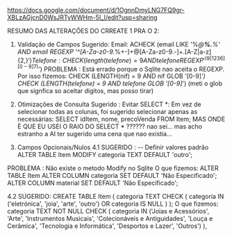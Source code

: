 https://docs.google.com/document/d/1OgnnDmyLNG7FQ9gr-XBLzAGjcnD0WsJRTyWWHm-5I_I/edit?usp=sharing

RESUMO DAS ALTERAÇÔES DO CRREATE 1 PRA O 2:
1. Validação de Campos
   Sugerido: Email: ACHECK (email LIKE '%_@__%.__%' AND email REGEXP '^[A-Za-z0-9._%+-]+@[A-Za-z0-9.-]+\.[A-Z|a-z]{2,}$')
            Telefone: CHECK (length(telefone) = 9 AND telefone REGEXP '^(9[1236][0-9]{7})$')
  PROBLEMA : Está errado porque o Sqlite nao aceita o REGEXP.
   Por isso fizemos:
   CHECK (LENGTH(nif) = 9 AND nif GLOB '[0-9]*')
  CHECK (LENGTH(telefone) = 9 AND telefone GLOB '[0-9]*')
  (meti o glob que signfica so aceitar digitos, mas posso tirar)

3. Otimizações de Consulta
   Sugerido : Evitar SELECT *: Em vez de selecionar todas as colunas, foi sugerido selecionar apenas as necessárias: SELECT idItem, nome, precoVenda FROM Item;
  MAS ONDE È QUE EU USEI O RAIO DO SELECT * ?????? nao sei... mas acho estranho a AI ter sugerido uma cena que nao existia...

4. Campos Opcionais/Nulos
   4.1 SUGERIDO : -- Definir valores padrão
ALTER TABLE Item
MODIFY categoria TEXT DEFAULT 'outro';
 
  PROBLEMA : Não existe o metodo Modify no Sqlite
  O que fizemos:
  ALTER TABLE Item
ALTER COLUMN categoria SET DEFAULT 'Não Especificado';
ALTER COLUMN material SET DEFAULT 'Não Especificado';

  4.2 SUGERIDO: CREATE TABLE Item (
     categoria TEXT CHECK (
          categoria IN ('eletrónica', 'joia', 'arte', 'outro') OR
          categoria IS NULL
     )
);
O que fizemos:
    categoria TEXT NOT NULL CHECK (
        categoria IN ('Joias e Acessórios', 'Arte', 'Instrumentos Musicais',
        'Colecionáveis e Antiguidades',
        'Louça e Cerâmica',
        'Tecnologia e Informática',
        'Desportos e Lazer', 'Outros')
    ),
    
